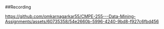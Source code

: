 ##Recording

https://github.com/omkarnagarkar55/CMPE-255---Data-Mining-Assignments/assets/60735358/54e2660b-5996-4240-9bd8-f927c6fbd456

